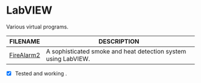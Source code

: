 # LabVIEW
Various virtual programs.

| FILENAME       | DESCRIPTION |
|----------------|-------------|
| [FireAlarm2](https://github.com/BroadbentT/Project-FireAlarm2) | A sophisticated smoke and heat detection system using LabVIEW. |

- [X] Tested and working .

